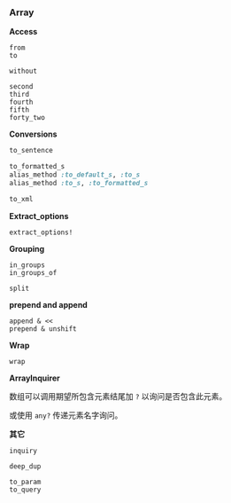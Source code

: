 ### Array

**Access**

```
from
to

without

second
third
fourth
fifth
forty_two
```

**Conversions**

```ruby
to_sentence

to_formatted_s
alias_method :to_default_s, :to_s
alias_method :to_s, :to_formatted_s

to_xml
```

**Extract_options**

```
extract_options!
```

**Grouping**

```
in_groups
in_groups_of

split
```

**prepend and append**

```
append & <<
prepend & unshift
```

**Wrap**

```
wrap
```

**ArrayInquirer**

数组可以调用期望所包含元素结尾加 `?` 以询问是否包含此元素。

或使用 `any?` 传递元素名字询问。

**其它**

```
inquiry

deep_dup

to_param
to_query
```
